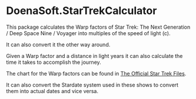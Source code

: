 # DoenaSoft.StarTrekCalculator

This package calculates the Warp factors of Star Trek: The Next Generation / Deep Space Nine / Voyager into multiples of the speed of light (c).

It can also convert it the other way around.

Given a Warp factor and a distance in light years it can also calculate the time it takes to accomplish the journey.

The chart for the Warp factors can be found in [The Official Star Trek Files](https://github.com/DJDoena/DoenaSoft.StarTrekCalculator/blob/main/DoenaSoft.StarTrekCalculator/warpchart.jpg).

It can also convert the Stardate system used in these shows to convert them into actual dates and vice versa.

